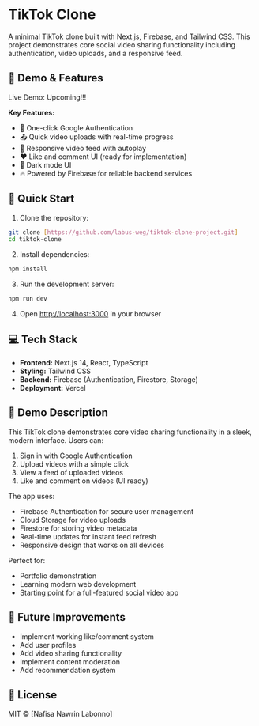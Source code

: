 # TikTok Clone

A minimal TikTok clone built with Next.js, Firebase, and Tailwind CSS. This project demonstrates core social video sharing functionality including authentication, video uploads, and a responsive feed.

## 🎥 Demo & Features

Live Demo: Upcoming!!!

**Key Features:**
- 🎯 One-click Google Authentication
- 📤 Quick video uploads with real-time progress
- 📱 Responsive video feed with autoplay
- ❤️ Like and comment UI (ready for implementation)
- 🌙 Dark mode UI
- 🔥 Powered by Firebase for reliable backend services

## 🚀 Quick Start

1. Clone the repository:
```bash
git clone [https://github.com/labus-weg/tiktok-clone-project.git]
cd tiktok-clone
```

2. Install dependencies:
```bash
npm install
```

3. Run the development server:
```bash
npm run dev
```

4. Open [http://localhost:3000](http://localhost:3000) in your browser

## 💻 Tech Stack

- **Frontend:** Next.js 14, React, TypeScript
- **Styling:** Tailwind CSS
- **Backend:** Firebase (Authentication, Firestore, Storage)
- **Deployment:** Vercel

## 📝 Demo Description

This TikTok clone demonstrates core video sharing functionality in a sleek, modern interface. Users can:

1. Sign in with Google Authentication
2. Upload videos with a simple click
3. View a feed of uploaded videos
4. Like and comment on videos (UI ready)

The app uses:
- Firebase Authentication for secure user management
- Cloud Storage for video uploads
- Firestore for storing video metadata
- Real-time updates for instant feed refresh
- Responsive design that works on all devices

Perfect for:
- Portfolio demonstration
- Learning modern web development
- Starting point for a full-featured social video app

## 🔮 Future Improvements

- Implement working like/comment system
- Add user profiles
- Add video sharing functionality
- Implement content moderation
- Add recommendation system

## 📄 License

MIT © [Nafisa Nawrin Labonno]
